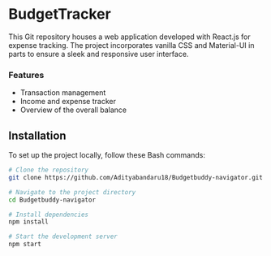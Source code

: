 # BudgetTracker

This Git repository houses a web application developed with React.js for expense tracking. The project incorporates vanilla CSS and Material-UI in parts to ensure a sleek and responsive user interface.

### Features

- Transaction management
- Income and expense tracker
- Overview of the overall balance


## Installation

To set up the project locally, follow these Bash commands:

```bash
# Clone the repository
git clone https://github.com/Adityabandaru18/Budgetbuddy-navigator.git

# Navigate to the project directory
cd Budgetbuddy-navigator

# Install dependencies
npm install

# Start the development server
npm start
